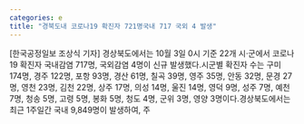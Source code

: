 ```yaml
---
categories: e
title: "경북도내 코로나19 확진자 721명국내 717 국외 4 발생"
---
```

[한국공정일보 조상식 기자] 경상북도에서는 10월 3일 0시 기준 22개 시·군에서 코로나19 확진자 국내감염 717명, 국외감염 4명이 신규 발생했다.시군별 확진자 수는 구미 174명, 경주 122명, 포항 93명, 경산 61명, 칠곡 39명, 영주 35명, 안동 32명, 문경 27명, 영천 23명, 김천 22명, 상주 17명, 의성 14명, 울진 14명, 영덕 9명, 성주 7명, 예천 7명, 청송 5명, 고령 5명, 봉화 5명, 청도 4명, 군위 3명, 영양 3명이다.경상북도에서는 최근 1주일간 국내 9,849명이 발생하여, 주
